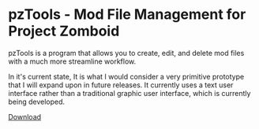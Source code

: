 # pzTools - Mod File Management for Project Zomboid

pzTools is a program that allows you to create, edit, and delete mod files with a much more streamline workflow.

In it's current state, It is what I would consider a very primitive prototype that I will expand upon in future releases. It currently uses a text user interface rather than a traditional graphic user interface, which is currently being developed.

[Download](https://github.com/socialtroglodyte/pzTools/releases)
